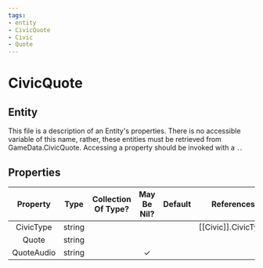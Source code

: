 ```yaml
---
tags:
- entity
- CivicQuote
- Civic
- Quote
---
```

# CivicQuote
## Entity
This file is a description of an Entity's properties. There is no accessible variable of this name, rather, these entities must be retrieved from GameData.CivicQuote. Accessing a property should be invoked with a `.`.
## Properties
|	Property	|	Type	|	Collection Of Type?	|	May Be Nil?	|	Default	|	References	|	Key	|	Notes	|
|	:-:	|	:-:	|	:-:	|	:-:	|	:-:	|	:-:	|	:-:	|	-:	|
|	CivicType	|	string	|		|		|		|	[[Civic]].CivicType	|		|	|
|	Quote	|	string	|		|		|		|		|		|	|
|	QuoteAudio	|	string	|		|	✓	|		|		|		|	|
